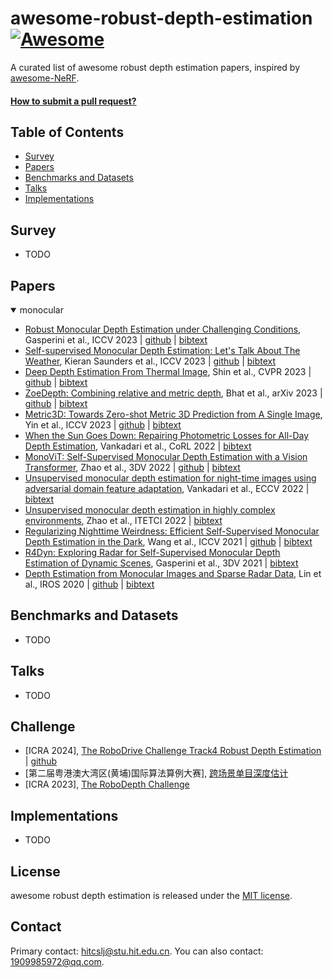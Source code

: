 # awesome-robust-depth-estimation [![Awesome](https://cdn.rawgit.com/sindresorhus/awesome/d7305f38d29fed78fa85652e3a63e154dd8e8829/media/badge.svg)](https://github.com/sindresorhus/awesome)
A curated list of awesome robust depth estimation papers, inspired by [awesome-NeRF](https://github.com/awesome-NeRF/awesome-NeRF).


#### [How to submit a pull request?](https://github.com/hitcslj/awesome-robust-depth-estimation/blob/main/how-to-PR.md)


## Table of Contents

- [Survey](#survey) 
- [Papers](#papers)
- [Benchmarks and Datasets](#Benchmarks-and-Datasets)
- [Talks](#talks)
- [Implementations](#implementations)

## Survey

- TODO

## Papers

<details open>
<summary>monocular</summary>

- [Robust Monocular Depth Estimation under Challenging Conditions](https://md4all.github.io), Gasperini et al., ICCV 2023 | [github](https://github.com/md4all/md4all) | [bibtext](./citations/md4all.txt) 
- [Self-supervised Monocular Depth Estimation: Let's Talk About The Weather](https://openaccess.thecvf.com/content/ICCV2023/html/Saunders_Self-supervised_Monocular_Depth_Estimation_Lets_Talk_About_The_Weather_ICCV_2023_paper.html), Kieran Saunders et al., ICCV 2023 | [github](https://github.com/kieran514/robustdepth) | [bibtext](./citations/Robust-Depth.txt)
- [Deep Depth Estimation From Thermal Image](https://openaccess.thecvf.com/content/CVPR2023/html/Shin_Deep_Depth_Estimation_From_Thermal_Image_CVPR_2023_paper.html), Shin et al., CVPR 2023 | [github](https://github.com/UkcheolShin/MS2-MultiSpectralStereoDataset) | [bibtext](./citations/DET.txt)
- [ZoeDepth: Combining relative and metric depth](https://arxiv.org/abs/2302.12288), Bhat et al., arXiv 2023 | [github](https://github.com/isl-org/ZoeDepth) | [bibtext](./citations/zoedepth.txt) 
- [Metric3D: Towards Zero-shot Metric 3D Prediction from A Single Image](https://arxiv.org/abs/2307.10984), Yin et al., ICCV 2023 | [github](https://github.com/YvanYin/Metric3D) | [bibtext](./citations/metric3d.txt) 
- [When the Sun Goes Down: Repairing Photometric Losses for All-Day Depth Estimation](https://proceedings.mlr.press/v205/vankadari23a.html), Vankadari et al., CoRL 2022 | [bibtext](./citations/WSGD.txt)
- [MonoViT: Self-Supervised Monocular Depth Estimation with a Vision Transformer](https://arxiv.org/abs/2208.03543), Zhao et al., 3DV 2022 | [github](https://github.com/zxcqlf/MonoViT) | [bibtext](./citations/monovit.txt)
- [Unsupervised monocular depth estimation for night-time images using adversarial domain feature adaptation](https://link.springer.com/chapter/10.1007/978-3-030-58604-1_27), Vankadari et al., ECCV 2022 | [bibtext](./citations/ADFA.txt)
- [Unsupervised monocular depth estimation in highly complex environments](https://arxiv.org/abs/2010.01402), Zhao et al., ITETCI 2022 | [bibtext](./citations/ITDFA.txt)
- [Regularizing Nighttime Weirdness: Efficient Self-Supervised Monocular Depth Estimation in the Dark](https://openaccess.thecvf.com/content/ICCV2021/html/Wang_Regularizing_Nighttime_Weirdness_Efficient_Self-Supervised_Monocular_Depth_Estimation_in_the_ICCV_2021_paper.html), Wang et al., ICCV 2021 | [github](https://github.com/w2kun/RNW) | [bibtext](./citations/RNW.txt)
- [R4Dyn: Exploring Radar for Self-Supervised Monocular Depth Estimation of Dynamic Scenes](https://arxiv.org/abs/2108.04814), Gasperini et al., 3DV 2021 | [bibtext](./citations/R4Dyn.txt)
- [Depth Estimation from Monocular Images and Sparse Radar Data](https://arxiv.org/abs/2010.00058), Lin et al., IROS 2020 | [github](https://github.com/brade31919/radar_depth) | [bibtext](./citations/deisr.txt)

</details>


## Benchmarks and Datasets
- TODO


## Talks
- TODO

## Challenge
- [ICRA 2024], [The RoboDrive Challenge Track4 Robust Depth Estimation](https://robodrive-24.github.io/) | [github](https://github.com/robodrive-24/toolkit)
- [第二届粤港澳大湾区(黄埔)国际算法算例大赛], [跨场景单目深度估计](http://123.138.24.155:30080/org/pazhoulab/competition/area/64a76cdb0890cb0bf38b0c57/content)
- [ICRA 2023], [The RoboDepth Challenge](https://robodepth.github.io/)



## Implementations
- TODO


## License 
awesome robust depth estimation is released under the [MIT license](./LICENSE).

## Contact
Primary contact: hitcslj@stu.hit.edu.cn. You can also contact: 1909985972@qq.com.